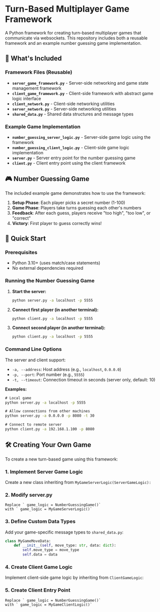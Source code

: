 # Turn-Based Multiplayer Game Framework

A Python framework for creating turn-based multiplayer games that communicate via websockets. This repository includes both a reusable framework and an example number guessing game implementation.

## 🎯 What's Included

### Framework Files (Reusable)
- **`server_game_framework.py`** - Server-side networking and game state management framework
- **`client_game_framework.py`** - Client-side framework with abstract game logic interface
- **`client_network.py`** - Client-side networking utilities  
- **`server_network.py`** - Server-side networking utilities
- **`shared_data.py`** - Shared data structures and message types

### Example Game Implementation
- **`number_guessing_server_logic.py`** - Server-side game logic using the framework
- **`number_guessing_client_logic.py`** - Client-side game logic implementation
- **`server.py`** - Server entry point for the number guessing game
- **`client.py`** - Client entry point using the client framework

## 🎮 Number Guessing Game

The included example game demonstrates how to use the framework:

1. **Setup Phase**: Each player picks a secret number (1-100)
2. **Game Phase**: Players take turns guessing each other's numbers
3. **Feedback**: After each guess, players receive "too high", "too low", or "correct"
4. **Victory**: First player to guess correctly wins!

## 🚀 Quick Start

### Prerequisites

- Python 3.10+ (uses match/case statements)
- No external dependencies required

### Running the Number Guessing Game

1. **Start the server:**
   ```cmd
   python server.py -a localhost -p 5555
   ```

2. **Connect first player (in another terminal):**
   ```cmd
   python client.py -a localhost -p 5555
   ```

3. **Connect second player (in another terminal):**
   ```cmd
   python client.py -a localhost -p 5555
   ```

### Command Line Options

The server and client support:
- `-a, --address`: Host address (e.g., `localhost`, `0.0.0.0`)
- `-p, --port`: Port number (e.g., `5555`)
- `-t, --timeout`: Connection timeout in seconds (server only, default: 10)

**Examples:**
```cmd
# Local game
python server.py -a localhost -p 5555

# Allow connections from other machines
python server.py -a 0.0.0.0 -p 8080 -t 30

# Connect to remote server
python client.py -a 192.168.1.100 -p 8080
```

## 🛠️ Creating Your Own Game

To create a new turn-based game using this framework:

### 1. Implement Server Game Logic

Create a new class inheriting from `MyGameServerLogic(ServerGameLogic):`

### 2. Modify server.py 

    Replace ` game_logic = NumberGuessingGame()`
    with ` game_logic = MyGameServerLogic()`

### 3. Define Custom Data Types

Add your game-specific message types to `shared_data.py`:

```python
class MyGameMoveData:
    def __init__(self, move_type: str, data: dict):
        self.move_type = move_type
        self.data = data
```

### 4. Create Client Game Logic

Implement client-side game logic by inheriting from `ClientGameLogic`:

### 5. Create Client Entry Point
    
    Replace ` game_logic = NumberGuessingGame()`
    with ` game_logic = MyGameClientLogic()`
